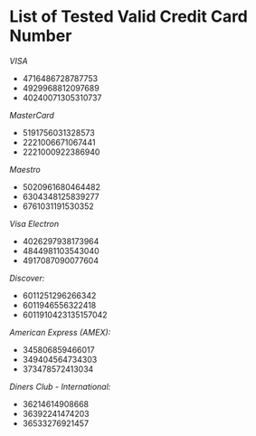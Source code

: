 # List of Tested Valid Credit Card Number
*VISA*

* 4716486728787753
* 4929968812097689
* 40240071305310737

*MasterCard*

* 5191756031328573
* 2221006671067441
* 2221000922386940

*Maestro*

* 5020961680464482
* 6304348125839277
* 6761031191530352

*Visa Electron*

* 4026297938173964
* 4844981103543040
* 4917087090077604

*Discover:*

* 6011251296266342
* 6011946556322418
* 6011910423135157042

*American Express (AMEX):*

* 345806859466017
* 349404564734303
* 373478572413034

*Diners Club - International:*
* 36214614908668
* 36392241474203
* 36533276921457
